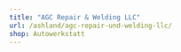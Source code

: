 ```yaml
---
title: "AGC Repair & Welding LLC"
url: /ashland/agc-repair-und-welding-llc/
shop: Autowerkstatt
---
```

